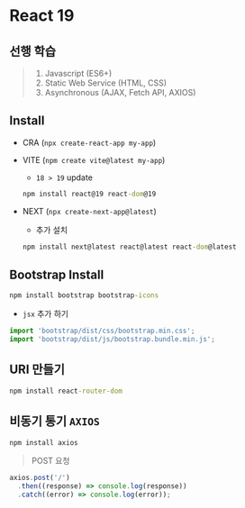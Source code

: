 # React 19

## 선행 학습
> 1. Javascript (ES6+)
> 2. Static Web Service (HTML, CSS)
> 3. Asynchronous (AJAX, Fetch API, AXIOS)

## Install

+ CRA (`npx create-react-app my-app`)

+ VITE (`npm create vite@latest my-app`)
  + `18 > 19` update
  ```cmd
  npm install react@19 react-dom@19
  ```

+ NEXT (`npx create-next-app@latest`)
  + 추가 설치
  ```cmd
  npm install next@latest react@latest react-dom@latest
  ```

## Bootstrap Install
```cmd
npm install bootstrap bootstrap-icons
```

+ `jsx` 추가 하기
```js
import 'bootstrap/dist/css/bootstrap.min.css';
import 'bootstrap/dist/js/bootstrap.bundle.min.js';
```

## URI 만들기
```cmd
npm install react-router-dom
```

## 비동기 통기 `AXIOS`
```cmd
npm install axios
```

> POST 요청
```js
axios.post('/')
  .then((response) => console.log(response))
  .catch((error) => console.log(error));
```

